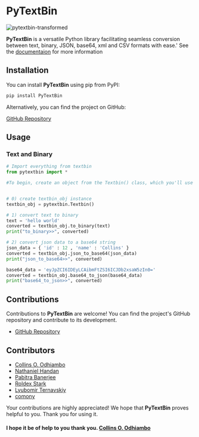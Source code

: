 # PyTextBin

<!-- ![image](https://github.com/Comon-tech/Pytextbin/assets/94454803/ab22455d-1b62-4749-908f-d4ac22f12f44)
-->
![pytextbin-transformed](https://github.com/Comon-tech/Pytextbin/assets/94454803/71f23858-6e7b-4527-b816-573ddf6f7cd6)

**PyTextBin** 
is a versatile Python library facilitating seamless conversion between text, binary, JSON, base64, xml and CSV formats with ease.'
See the [documentaion](https://github.com/Comon-tech/Pytextbin/) for more information


## Installation

You can install **PyTextBin** using pip from PyPI:

```bash
pip install PyTextBin
```

Alternatively, you can find the project on GitHub:

[GitHub Repository](https://github.com/C-o-m-o-n/PyTextBin)

## Usage

### Text and Binary

```python
# Import everything from textbin
from pytextbin import *

#To begin, create an object from the Textbin() class, which you'll use to access all the methods.


# 0) create textbin_obj instance 
textbin_obj = pytextbin.Textbin()

# 1) convert text to binary
text = 'hello world'
converted = textbin_obj.to_binary(text)
print("to_binary>>", converted)

# 2) convert json data to a base64 string
json_data = { 'id' : 12 , 'name' : 'Collins' }
converted = textbin_obj.json_to_base64(json_data)
print("json_to_base64>>", converted)

base64_data = 'eyJpZCI6IDEyLCAibmFtZSI6ICJDb2xsaW5zIn0='
converted = textbin_obj.base64_to_json(base64_data)
print("base64_to_json>>", converted)

```

## Contributions

Contributions to **PyTextBin** are welcome! You can find the project's GitHub repository and contribute to its development.

- [GitHub Repository](https://github.com/C-o-m-o-n/textbin)

## Contributors
- [Collins O. Odhiambo](https://github.com/C-o-m-o-n)
- [Nathaniel Handan](https://github.com/Tinny-Robot)
- [Pabitra Banerjee](https://github.com/PB2204)
- [Roldex Stark](https://github.com/r0ld3x)
- [Lyubomir Ternavskiy](https://github.com/LyubomirT)
- [comony](https://github.com/comony)

Your contributions are highly appreciated! We hope that **PyTextBin** proves helpful to you. Thank you for using it.

#### I hope it be of help to you thank you. [Collins O. Odhiambo](https://github.com/C-o-m-o-n)
